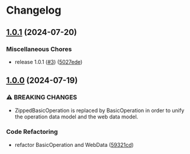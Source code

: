 # Changelog

## [1.0.1](https://github.com/cutekibry/munna-ot-core/compare/v1.0.0...v1.0.1) (2024-07-20)


### Miscellaneous Chores

* release 1.0.1 ([#3](https://github.com/cutekibry/munna-ot-core/issues/3)) ([5027ede](https://github.com/cutekibry/munna-ot-core/commit/5027ede51dd4ef77d1c959486efe03f4a391ef8e))

## [1.0.0](https://github.com/cutekibry/munna-ot-core/compare/0.0.1...v1.0.0) (2024-07-19)


### ⚠ BREAKING CHANGES

* ZippedBasicOperation is replaced by BasicOperation in order to unify the operation data model and the web data model.

### Code Refactoring

* refactor BasicOperation and WebData ([59321cd](https://github.com/cutekibry/munna-ot-core/commit/59321cd23e56d7bf1b4156e18fd75bf9e9583994))
